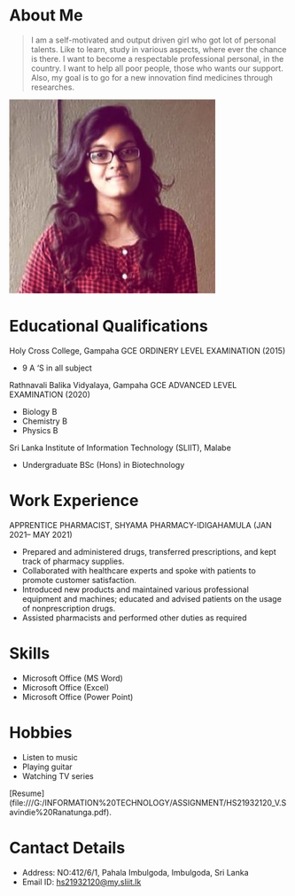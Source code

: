 # About Me
>I am a self-motivated and output driven girl who got lot of personal talents. Like to learn, 
study in various aspects, where ever the chance is there. I want to become a respectable 
professional personal, in the country. I want to help all poor people, those who wants our 
support. Also, my goal is to go for a new innovation find medicines through researches.

![](https://github.com/savindie1018/image-my/blob/main/Savindie%20image.png)

# Educational Qualifications 
Holy Cross College, Gampaha GCE ORDINERY LEVEL EXAMINATION (2015)
* 9 A ‘S in all subject

Rathnavali Balika Vidyalaya, Gampaha GCE ADVANCED LEVEL EXAMINATION (2020)
* Biology B
* Chemistry B
* Physics B

 Sri Lanka Institute of Information Technology (SLIIT), Malabe
 * Undergraduate BSc (Hons) in Biotechnology
 
 # Work Experience
 APPRENTICE PHARMACIST, SHYAMA PHARMACY-IDIGAHAMULA   (JAN 2021– MAY 2021)
* Prepared and administered drugs, transferred prescriptions, and kept track of pharmacy supplies.
* Collaborated with healthcare experts and spoke with patients to promote customer satisfaction.
* Introduced new products and maintained various professional equipment and machines; educated and advised patients on the usage of nonprescription drugs.
* Assisted pharmacists and performed other duties as required

# Skills 
* Microsoft Office (MS Word)	
* Microsoft  Office (Excel)
*	Microsoft Office (Power Point)

# Hobbies
* Listen to music
* Playing guitar
* Watching TV series

[Resume]  (file:///G:/INFORMATION%20TECHNOLOGY/ASSIGNMENT/HS21932120_V.Savindie%20Ranatunga.pdf).

# Cantact Details
* Address: NO:412/6/1, Pahala Imbulgoda, Imbulgoda, Sri Lanka
* Email ID: hs21932120@my.sliit.lk

